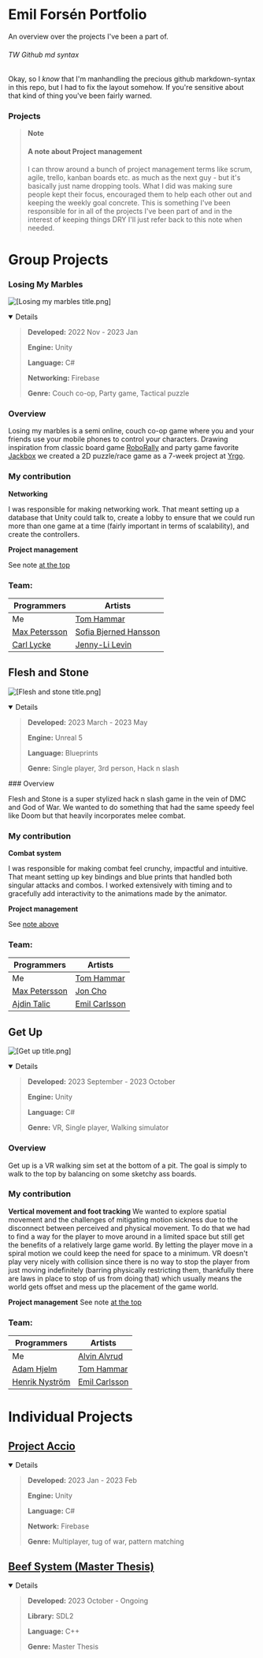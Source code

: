 # Emil Forsén Portfolio
 
An overview over the projects I've been a part of. 

###### TW Github md syntax
Okay, so I _know_ that I'm manhandling the precious github markdown-syntax in this repo, but I had to fix the layout somehow. If you're sensitive about that kind of thing you've been fairly warned. 

### Projects

>**Note**
>#### A note about Project management
> 
>I can throw around a bunch of project management terms like scrum, agile, trello, kanban boards etc. as much as the next guy - but it's basically just name dropping tools. What I did was making sure people kept their focus, encouraged them to help each other out and keeping the weekly goal concrete. This is something I've been responsible for in all of the projects I've been part of and in the interest of keeping things DRY I'll just refer back to this note when needed. 
# Group Projects

### Losing My Marbles
![[Losing my marbles title.png]](https://github.com/emilxf-0/Portfolio/blob/main/Images/Losing%20my%20marbles%20title.png)

<details open>
 
 >**Developed:** 2022 Nov - 2023 Jan
>
>**Engine:** Unity
>
>**Language:** C#
>
>**Networking:** Firebase
>
>**Genre:** Couch co-op, Party game, Tactical puzzle
</details>

### Overview

Losing my marbles is a semi online, couch co-op game where you and your friends use your mobile phones to control your characters. Drawing inspiration from classic board game [RoboRally](https://boardgamegeek.com/boardgame/18/roborally) and party game favorite [Jackbox](https://www.jackboxgames.com/) we created a 2D puzzle/race game as a 7-week project at [Yrgo](https://www.yrgo.se).

### My contribution

**Networking**

I was responsible for making networking work. That meant setting up a database that Unity could talk to, create a lobby to ensure that we could run more than one game at a time (fairly important in terms of scalability), and create the controllers. 

**Project management** 

See note [at the top](#projects)

### Team: 
**Programmers** | **Artists** 
-------|-------
Me | [Tom Hammar](https://www.artstation.com/tomhammar)
[Max Petersson](https://github.com/Max-Petersson) | [Sofia Bjerned Hansson](https://www.artstation.com/sofiabjernedhansson)
[Carl Lycke](https://github.com/llrac) | [Jenny-Li Levin](https://www.artstation.com/jenny-lilevin) 

## Flesh and Stone

![[Flesh and stone title.png]](https://github.com/emilxf-0/Portfolio/blob/main/Images/Flesh%20and%20stone%20title.png)

<details open>
 
 >**Developed:** 2023 March - 2023 May
>
>**Engine:** Unreal 5
>
>**Language:** Blueprints
>
>**Genre:** Single player, 3rd person, Hack n slash
</details>
### Overview

Flesh and Stone is a super stylized hack n slash game in the vein of DMC and God of War. We wanted to do something that had the same speedy feel like Doom but that heavily incorporates melee combat. 

### My contribution

**Combat system** 

I was responsible for making combat feel crunchy, impactful and intuitive. That meant setting up key bindings and blue prints that handled both singular attacks and combos. I worked extensively with timing and to gracefully add interactivity to the animations made by the animator. 

**Project management**

See [note above](#projects)

### Team: 
**Programmers** | **Artists** 
-------|-------
Me | [Tom Hammar](https://www.artstation.com/tomhammar)
[Max Petersson](https://github.com/Max-Petersson) | [Jon Cho](https://www.artstation.com/joncho3)
[Ajdin Talic](https://github.com/MagmarRager) | [Emil Carlsson](https://www.artstation.com/emilcarlsson)
## Get Up
![[Get up title.png]](https://github.com/emilxf-0/Portfolio/blob/main/Images/Get%20up%20title.png)

<details open>
 
 >**Developed:** 2023 September - 2023 October
>
>**Engine:** Unity
>
>**Language:** C#
>
>**Genre:** VR, Single player, Walking simulator
</details>

### Overview
Get up is a VR walking sim set at the bottom of a pit. The goal is simply to walk to the top by balancing on some sketchy ass boards. 

### My contribution

**Vertical movement and foot tracking**
We wanted to explore spatial movement and the challenges of mitigating motion sickness due to the disconnect between perceived and physical movement. To do that we had to find a way for the player to move around in a limited space but still get the benefits of a relatively large game world. By letting the player move in a spiral motion we could keep the need for space to a minimum. VR doesn't play very nicely with collision since there is no way to stop the player from just moving indefinitely (barring physically restricting them, thankfully there are laws in place to stop of us from doing that) which usually means the world gets offset and mess up the placement of the game world. 

**Project management**
See note [at the top](#projects)
### Team: 

**Programmers** | **Artists** 
-------|-------
Me | [Alvin Alvrud](https://www.artstation.com/alvrudart)
[Adam Hjelm](https://github.com/Adam-Hjelm) | [Tom Hammar](https://www.artstation.com/tomhammar)
[Henrik Nyström](https://github.com/sweviceroy) | [Emil Carlsson](https://www.artstation.com/sandratollefsen)

# Individual Projects

## [Project Accio](https://github.com/emilxf-0/Portfolio/tree/main/Project%20Accio)

<details open>
 
 >**Developed:** 2023 Jan - 2023 Feb
>
>**Engine:** Unity
>
>**Language:** C#
>
>**Network:** Firebase
>
>**Genre:** Multiplayer, tug of war, pattern matching
</details>

## [Beef System (Master Thesis)](https://github.com/emilxf-0/beef-system](https://github.com/emilxf-0/Portfolio/tree/main/Beef%20System))

<details open>
 
 >**Developed:** 2023 October - Ongoing
>
>**Library:** SDL2
>
>**Language:** C++
>
>**Genre:** Master Thesis
</details>


